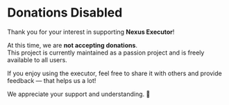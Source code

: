 # Donations Disabled

Thank you for your interest in supporting **Nexus Executor**!

At this time, we are **not accepting donations**.  
This project is currently maintained as a passion project and is freely available to all users.

If you enjoy using the executor, feel free to share it with others and provide feedback — that helps us a lot!

We appreciate your support and understanding. 💙
